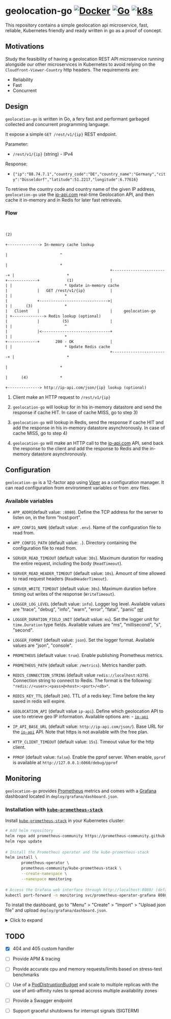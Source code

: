 # geolocation-go [![Docker](https://github.com/lescactus/geolocation-go/actions/workflows/docker.yml/badge.svg)](https://github.com/lescactus/geolocation-go/actions/workflows/docker.yml) [![Go](https://github.com/lescactus/geolocation-go/actions/workflows/go.yml/badge.svg)](https://github.com/lescactus/geolocation-go/actions/workflows/go.yml) [![k8s](https://github.com/lescactus/geolocation-go/actions/workflows/k8s.yml/badge.svg)](https://github.com/lescactus/geolocation-go/actions/workflows/k8s.yml)

This repository contains a simple geolocation api microservice, fast, reliable, Kubernetes friendly and ready written in go as a proof of concept.

## Motivations

Study the feasibility of having a geolocation REST API microservice running alongside our other microservices in Kubernetes to avoid relying on the `Cloudfront-Viewer-Country` http headers.
The requirements are:

* Reliability
* Fast
* Concurrent

## Design

`geolocation-go` is written in Go, a fery fast and performant garbaged collected and concurrent programming language.

It expose a simple `GET /rest/v1/{ip}` REST endpoint.

Parameter: 

* `/rest/v1/{ip}` (string) - IPv4 

Response:

* `{"ip":"88.74.7.1","country_code":"DE","country_name":"Germany","city":"Düsseldorf","latitude":51.2217,"longitude":6.77616}`

To retrieve the country code and country name of the given IP address, `geolocation-go` use the [ip-api.com](https://ip-api.com/) real-time Geolocation API, and then cache it in-memory and in Redis for later fast retrievals.

### Flow

```
                                                                                          
                                                                                (2)
                                                                         +--------------> In-memory cache lookup
                                                                         |                       ^ 
                                                                         |                       *
                                              +------------------------+ |                       *
+-------------+            (1)                |                        | |                       * Update in-memory cache
|             |   GET /rest/v1/{ip}           |                        | |                       *
|             +------------------------------>|                        | |      (3)              *
|   Client    |                               |     geolocation-go     | +--------------> Redis lookup (optional)
|             |          (5)                  |                        | |                       ^ 
|             |<------------------------------+                        | |                       *
+-------------+       200 - OK                |                        | |                       * Update Redis cache
                                              +------------------------+ |                       *
                                                                         |                       *
                                                                         |      (4)              *
                                                                         +--------------> http://ip-api.com/json/{ip} lookup (optional)
```

1) Client make an HTTP request to `/rest/v1/{ip}`

2) `geolocation-go` will lookup for in his in-memory datastore and send the response if cache HIT. In case of cache MISS, go to step 3)

3) `geolocation-go` will lookup in Redis, send the response if cache HIT and add the response in his in-memory datastore asynchronously. In case of cache MISS, go to step 4)

4) `geolocation-go` will make an HTTP call to the [ip-api.com](https://ip-api.com/docs/api:json) API, send back the response to the client and add the response to Redis and the in-memory datastore asynchronously.

## Configuration

`geolocation-go` is a 12-factor app using [Viper](https://github.com/spf13/viper) as a configuration manager. It can read configuration from environment variables or from .env files.

### Available variables

* `APP_ADDR`(default value: `:8080`). Define the TCP address for the server to listen on, in the form "host:port".

* `APP_CONFIG_NAME` (default value: `.env`). Name of the configuration file to read from.

* `APP_CONFIG_PATH` (default value: `.`). Directory containing the configuration file to read from.

* `SERVER_READ_TIMEOUT` (default value: `30s`). Maximum duration for reading the entire request, including the body (`ReadTimeout`).

* `SERVER_READ_HEADER_TIMEOUT` (default value: `10s`). Amount of time allowed to read request headers (`ReadHeaderTimeout`).

* `SERVER_WRITE_TIMEOUT` (default value: `30s`). Maximum duration before timing out writes of the response (`WriteTimeout`).

* `LOGGER_LOG_LEVEL` (default value: `info`). Logger log level. Available values are  "trace", "debug", "info", "warn", "error", "fatal", "panic" [ref](https://pkg.go.dev/github.com/rs/zerolog@v1.26.1#pkg-variables)

* `LOGGER_DURATION_FIELD_UNIT` (default value: `ms`). Set the logger unit for `time.Duration` type fields. Available values are "ms", "millisecond", "s", "second".

* `LOGGER_FORMAT` (default value: `json`). Set the logger format. Available values are "json", "console".

* `PROMETHEUS` (default value: `true`). Enable publishing Prometheus metrics.

* `PROMETHEUS_PATH` (default value: `/metrics`). Metrics handler path.

* `REDIS_CONNECTION_STRING` (default value `redis://localhost:6379`). Connection string to connect to Redis. The format is the following: `"redis://<user>:<pass>@<host>:<port>/<db>"`.

* `REDIS_KEY_TTL` (default `24h`). TTL of a redis key: Time before the key saved in redis will expire.

* `GEOLOCATION_API` (default value `ip-api`). Define which geolocation API to use to retrieve geo IP information. Available options are:
       - [`ip-api`](https://ip-api.com/)

* `IP_API_BASE_URL` (default value: `http://ip-api.com/json/`). Base URL for the [`ip-api`](https://ip-api.com/) API. Note that https is not available with the free plan.

* `HTTP_CLIENT_TIMEOUT` (default value: `15s`). Timeout value for the http client.

* `PPROF` (default value: `false`). Enable the pprof server. When enable, `pprof` is available at `http://127.0.0.1:6060/debug/pprof`

## Monitoring

`geolocation-go` provides [Prometheus](https://prometheus.io/) metrics and comes with a [Grafana](https://grafana.com/docs/grafana/) dashboard located in `deploy/grafana/dashboard.json`.

### Installation with [`kube-prometheus-stack`](https://github.com/prometheus-community/helm-charts/tree/main/charts/kube-prometheus-stack)

Install [`kube-prometheus-stack`](https://github.com/prometheus-community/helm-charts/tree/main/charts/kube-prometheus-stack) in your Kubernetes cluster:

```sh
# Add helm repository
helm repo add prometheus-community https://prometheus-community.github.io/helm-charts
helm repo update

# Install the Prometheus operator and the kube-prometheus-stack
helm install \
       prometheus-operator \
       prometheus-community/kube-prometheus-stack \
       --create-namespace \
       --namespace monitoring

# Access the Grafana web interface through http://localhost:8080/ (default credentials: admin/prom-operator)
kubectl port-forward -n monitoring svc/prometheus-operator-grafana 8080:3000
```

To install the dashboard, go to "Menu" > "Create" > "Import" > "Upload json file" and upload `deploy/grafana/dashboard.json`.

<details>
<summary>Click to expand</summary>
![Grafana-01-screenshot](https://raw.githubusercontent.com/lescactus/geolocation-go/master/.docs/grafana-01.png)
</details>

## TODO

* [x] 404 and 405 custom handler

* [ ] Provide APM & tracing 

* [ ] Provide accurate cpu and memory requests/limits based on stress-test benchmarks

* [ ] Use of a [PodDistruptionBudget](https://kubernetes.io/docs/tasks/run-application/configure-pdb/) and scale to multiple replicas with the use of anti-affinity rules to spread accross multiple availability zones

* [ ] Provide a Swagger endpoint

* [ ] Support graceful shutdowns for interrupt signals (SIGTERM)